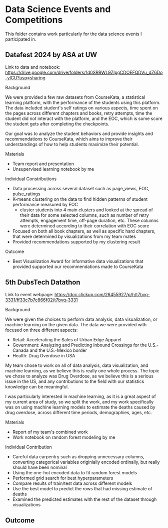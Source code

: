 # Data Science Events and Competitions
This folder contains work particularly for the data science events I participated in.

## Datafest 2024 by ASA at UW
Link to data and notebook: https://drive.google.com/drive/folders/1d0SRBWL9ZlpgCDOEFQDVu_dZ6Do-ylCU?usp=sharing

Background

We were provided a few raw datasets from CourseKata, a statistical learning platform, with the performance of the students using this platform. The data included student's self ratings on various aspects, time spent on the pages across different chapters and books, retry attempts, time the student did not interact with the platform, and the EOC, which is some score the student gets after completing the checkpoints.

Our goal was to analyze the student behaviors and provide insights and recommendations to CourseKata, which aims to improve their understandings of how to help students maximize their potential.

Materials
- Team report and presentation
- Unsupervised learning notebook by me

Individual Constributions
- Data processing across several dataset such as page_views, EOC, pulse_ratings
- K-means clustering on the data to find hidden patterns of student performance measured by EOC
    - cluster students into 4 main clusters and looked at the spread of their data for some selected columns, such as number of retry attempts, engagement time, off-page duration, etc. These columns were determined according to their correlation with EOC score
- Focused on both all book chapters, as well as specific hard chapters, that were determined by visualizations from my team mates
- Provided recommendations supported by my clustering result

Outcome
- Best Visualization Award for informative data visualizations that provided supported our recommendations made to CourseKata

## 5th DubsTech Datathon

Link to event webpage: https://doc.clickup.com/26455927/p/h/t7bvq-3331/ff33c7b7c866f02/t7bvq-3331

Background

We were given the choices to perform data analysis, data visualization, or machine learning on the given data. The data we were provided with focused on three different aspects:

- Retail: Accelerating the Sales of Urban Edge Apparel
- Government: Analyzing and Predicting Inbound Crossings for the U.S.-Canada and the U.S.-Mexico border
- Health: Drug Overdose in USA

My team chose to work on all of data analysis, data visualization, and machine learning, as we believe this is really one whole process. The topic we chose to analyze was Drug Overdose, as we believe this is a serious issue in the US, and any contributions to the field with our statistics knowledge can be meaningful.

I was particularly interested in machine learning, as it is a great aspect of my current area of study, so we split the work, and my work specifically was on using machine learning models to estimate the deaths caused by drug overdose, across different time periods, demographies, ages, etc.

Materials
- Report of my team's combined work
- Work notebook on random forest modeling by me

Individual Contribution
- Careful data carpentry such as dropping unnecessary columns, converting categorical variables originially encoded ordinally, but really should have been nominal
- Using the one-hot encoded data to fit random forest models
- Performed grid search for best hyperparameters
- Compare results of train/test data across different models
- Use the best model to predict the rows that had missing estimate of deaths
- Examined the predicted estimates with the rest of the dataset through visualizations

Outcome
- 

